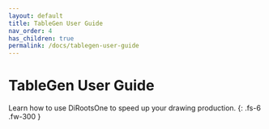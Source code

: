 ```yaml
---
layout: default
title: TableGen User Guide
nav_order: 4
has_children: true
permalink: /docs/tablegen-user-guide
---
```


# TableGen User Guide

Learn how to use DiRootsOne to speed up your drawing production.
{: .fs-6 .fw-300 }
